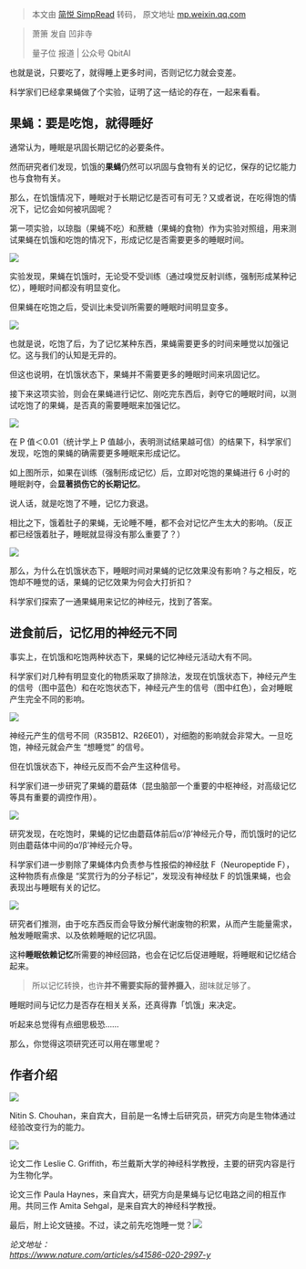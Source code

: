 > 本文由 [简悦 SimpRead](http://ksria.com/simpread/) 转码， 原文地址 [mp.weixin.qq.com](https://mp.weixin.qq.com/s?__biz=Mzg4NzYyNjU2NQ==&mid=2247492838&idx=3&sn=740e842be6e4454787da00bc9b850a6d&chksm=cf852accf8f2a3da5bf5bca38c7afe65324f2721bf9a70b6876a3986ac674fe66cfae4e1b1d0&mpshare=1&scene=1&srcid=0724BCX9TQr6wAeyV7FpenfO&sharer_sharetime=1627116686922&sharer_shareid=7fece245937ac96f04f0fb8e1311fff1#rd)

> 萧箫 发自 凹非寺 
> 
> 量子位 报道 | 公众号 QbitAI

也就是说，只要吃了，就得睡上更多时间，否则记忆力就会变差。

科学家们已经拿果蝇做了个实验，证明了这一结论的存在，一起来看看。

果蝇：要是吃饱，就得睡好
------------

通常认为，睡眠是巩固长期记忆的必要条件。

然而研究者们发现，饥饿的**果蝇**仍然可以巩固与食物有关的记忆，保存的记忆能力也与食物有关。

那么，在饥饿情况下，睡眠对于长期记忆是否可有可无？又或者说，在吃得饱的情况下，记忆会如何被巩固呢？

第一项实验，以琼脂（果蝇不吃）和蔗糖（果蝇的食物）作为实验对照组，用来测试果蝇在饥饿和吃饱的情况下，形成记忆是否需要更多的睡眠时间。

![](https://mmbiz.qpic.cn/mmbiz_png/YicUhk5aAGtBMouSQZS0afdFo8SU4E8w58SxYTb4Qpe6vW6M0z7kF2wKp6JZGDVXAca9EcwbBZqAFfkRQPeEmCA/640?wx_fmt=png)

实验发现，果蝇在饥饿时，无论受不受训练（通过嗅觉反射训练，强制形成某种记忆），睡眠时间都没有明显变化。

但果蝇在吃饱之后，受训比未受训所需要的睡眠时间明显变多。

![](https://mmbiz.qpic.cn/mmbiz_png/YicUhk5aAGtBMouSQZS0afdFo8SU4E8w5yjLZiaoSbL3OImdXu5bTasJ5FqeuGuS8f3ibaByGpl2ERPcntQnqHnibw/640?wx_fmt=png)

也就是说，吃饱了后，为了记忆某种东西，果蝇需要更多的时间来睡觉以加强记忆。这与我们的认知是无异的。

但这也说明，在饥饿状态下，果蝇并不需要更多的睡眠时间来巩固记忆。

接下来这项实验，则会在果蝇进行记忆、刚吃完东西后，剥夺它的睡眠时间，以测试吃饱了的果蝇，是否真的需要睡眠来加强记忆。

![](https://mmbiz.qpic.cn/mmbiz_png/YicUhk5aAGtBMouSQZS0afdFo8SU4E8w5oYfNxzsnGPDK1qanzBibyLpMXt8ohZl6MdB82Mj0bWKY1zP78eCJY6g/640?wx_fmt=png)

在 P 值＜0.01（统计学上 P 值越小，表明测试结果越可信）的结果下，科学家们发现，吃饱的果蝇的确需要更多睡眠来形成记忆。

如上图所示，如果在训练（强制形成记忆）后，立即对吃饱的果蝇进行 6 小时的睡眠剥夺，会**显著损伤它的长期记忆**。

说人话，就是吃饱了不睡，记忆力衰退。

相比之下，饿着肚子的果蝇，无论睡不睡，都不会对记忆产生太大的影响。（反正都已经饿着肚子，睡眠就显得没有那么重要了？）

![](https://mmbiz.qpic.cn/mmbiz_png/YicUhk5aAGtBMouSQZS0afdFo8SU4E8w5CgfaYNticZOvzSYuiciacv1U7wMRP10ibfiapsYYcY8ial60gBHaCGyGicEbQ/640?wx_fmt=png)

那么，为什么在饥饿状态下，睡眠时间对果蝇的记忆效果没有影响？与之相反，吃饱却不睡觉的话，果蝇的记忆效果为何会大打折扣？

科学家们探索了一通果蝇用来记忆的神经元，找到了答案。

进食前后，记忆用的神经元不同
--------------

事实上，在饥饿和吃饱两种状态下，果蝇的记忆神经元活动大有不同。

科学家们对几种有明显变化的物质采取了排除法，发现在饥饿状态下，神经元产生的信号（图中蓝色）和在吃饱状态下，神经元产生的信号（图中红色），会对睡眠产生完全不同的影响。

![](https://mmbiz.qpic.cn/mmbiz_png/YicUhk5aAGtBMouSQZS0afdFo8SU4E8w5m7D5BsHibYIpxSzyaE8atB3gwic4S9PDy3XEhv0t8INI3Nicz0K3QShEA/640?wx_fmt=png)

神经元产生的信号不同（R35B12、R26E01），对细胞的影响就会非常大。一旦吃饱，神经元就会产生 “想睡觉” 的信号。

但在饥饿状态下，神经元反而不会产生这种信号。

科学家们进一步研究了果蝇的蘑菇体（昆虫脑部一个重要的中枢神经，对高级记忆等具有重要的调控作用）。

![](https://mmbiz.qpic.cn/mmbiz_png/YicUhk5aAGtBMouSQZS0afdFo8SU4E8w5poOjSmWAzNY6YVXFRqrNRpy7W8y5BwiccJmTk0lXqC9Njj17ZAgmG3w/640?wx_fmt=png)

研究发现，在吃饱时，果蝇的记忆由蘑菇体前后α’/β’神经元介导，而饥饿时的记忆则由蘑菇体中间的α’/β’神经元介导。

科学家们进一步剔除了果蝇体内负责参与性报偿的神经肽 F（Neuropeptide F），这种物质有点像是 “奖赏行为的分子标记”，发现没有神经肽 F 的饥饿果蝇，也会表现出与睡眠有关的记忆。

![](https://mmbiz.qpic.cn/mmbiz_png/YicUhk5aAGtBMouSQZS0afdFo8SU4E8w5EK482ufo8DQKAzc1DSfPQJ4u28VE97xsQV9o3BcquLLEyibtoMCyjgA/640?wx_fmt=png)

研究者们推测，由于吃东西反而会导致分解代谢废物的积累，从而产生能量需求，触发睡眠需求、以及依赖睡眠的记忆巩固。  

这种**睡眠依赖记忆**所需要的神经回路，也会在记忆后促进睡眠，将睡眠和记忆结合起来。

> 所以记忆转换，也许**并不需要实际的营养摄入**，甜味就足够了。

睡眠时间与记忆力是否存在相关关系，还真得靠「饥饿」来决定。

听起来总觉得有点细思极恐……

那么，你觉得这项研究还可以用在哪里呢？

作者介绍
----

![](https://mmbiz.qpic.cn/mmbiz_png/YicUhk5aAGtBMouSQZS0afdFo8SU4E8w55Z3DgPm0KEMWQ0RW3RlgaVz9cuNjYvYRAnSchKCEiaxZGm5QK7maRVQ/640?wx_fmt=png)

Nitin S. Chouhan，来自宾大，目前是一名博士后研究员，研究方向是生物体通过经验改变行为的能力。  

![](https://mmbiz.qpic.cn/mmbiz_png/YicUhk5aAGtBMouSQZS0afdFo8SU4E8w5PfkcIxLdWlPu8V0vqK20yoSThkcNVzUVvq2yibic0cowGtCnbQqEm4CA/640?wx_fmt=png)

论文二作 Leslie C. Griffith，布兰戴斯大学的神经科学教授，主要的研究内容是行为生物化学。

论文三作 Paula Haynes，来自宾大，研究方向是果蝇与记忆电路之间的相互作用。共同三作 Amita Sehgal，是来自宾大的神经科学教授。

最后，附上论文链接。不过，读之前先吃饱睡一觉？![](https://mmbiz.qpic.cn/mmbiz_png/YicUhk5aAGtBMouSQZS0afdFo8SU4E8w5wDWcMtiajsTlfy1ezc3xBVplvAvzjLoib749JqibGiazLiaT1fQ8ibTBibNUg/640?wx_fmt=png)

_论文地址：  
https://www.nature.com/articles/s41586-020-2997-y_